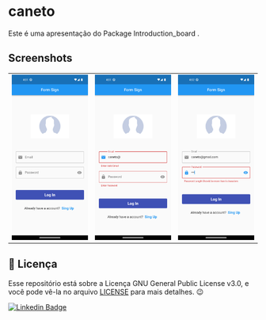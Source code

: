 # caneto

Este é uma apresentação do Package Introduction_board .


## Screenshots

<table> 
  <tr>
    <td> 
      <img width="250" src="https://github.com/caneto/flutter-form-validation-/blob/main/ScreenShot/Screenshot1.png"/> 
    </td>
    <td>
      <img width="250" src="https://github.com/caneto/flutter-form-validation-/blob/main/ScreenShot/Screenshot2.png"/> 
    </td>
    <td> 
      <img width="250" src="https://github.com/caneto/flutter-form-validation-/blob/main/ScreenShot/Screenshot3.png"/> 
    </td>
  </tr>
</table>  
 
<h2>📝 Licença</h2>

<p>
   Esse repositório está sobre a Licença GNU General Public License v3.0, e você pode vê-la no arquivo <a href="https://github.com/caneto/calculator-app/blob/main/LICENSE">LICENSE</a> para mais detalhes. 😉
</p>



[![Linkedin Badge](https://img.shields.io/badge/-Carlos%20Alberto-292929?style=flat-square&logo=Linkedin&logoColor=white&link=https://www.linkedin.com/in/canetorj/)](https://www.linkedin.com/in/canetorj/)
